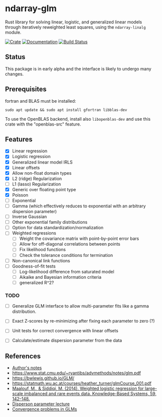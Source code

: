 # ndarray-glm

Rust library for solving linear, logistic, and generalized linear models through
iteratively reweighted least squares, using the `ndarray-linalg` module.

[![Crate](https://img.shields.io/crates/v/ndarray-glm.svg)](https://crates.io/crates/ndarray-glm)
[![Documentation](https://docs.rs/ndarray-glm/badge.svg)](https://docs.rs/ndarray-glm)
[![Build Status](https://travis-ci.org/felix-clark/ndarray-glm.png?branch=master)](https://travis-ci.org/felix-clark/ndarray-glm)

## Status

This package is in early alpha and the interface is likely to undergo many changes.

## Prerequisites
fortran and BLAS must be installed:
```
sudo apt update && sudo apt install gfortran libblas-dev
```

To use the OpenBLAS backend, install also `libopenblas-dev` and use this crate with the "openblas-src" feature.

## Features

- [X] Linear regression
- [X] Logistic regression
- [X] Generalized linear model IRLS
- [X] Linear offsets
- [X] Allow non-float domain types
- [X] L2 (ridge) Regularization
- [ ] L1 (lasso) Regularization
- [X] Generic over floating point type
- [X] Poisson
- [ ] Exponential
- [ ] Gamma (which effectively reduces to exponential with an arbitrary
      dispersion parameter)
- [ ] Inverse Gaussian
- [ ] Other exponential family distributions
- [ ] Option for data standardization/normalization
- [ ] Weighted regressions
  - [ ] Weight the covariance matrix with point-by-point error bars
  - [ ] Allow for off-diagonal correlations between points
  - [ ] Fix likelihood functions
  - [ ] Check the tolerance conditions for termination
- [ ] Non-canonical link functions
- [ ] Goodness-of-fit tests
  - [ ] Log-likelihood difference from saturated model
  - [ ] Aikaike and Bayesian information criteria
  - [ ] generalized R^2?

### TODO

- [ ] Generalize GLM interface to allow multi-parameter fits like a gamma
      distribution.
- [ ] Exact Z-scores by re-minimizing after fixing each parameter to zero (?)
- [ ] Unit tests for correct convergence with linear offsets
- [ ] Calculate/estimate dispersion parameter from the data


## References

* [Author's notes](https://felix-clark.github.io/glm-math)
* https://www.stat.cmu.edu/~ryantibs/advmethods/notes/glm.pdf
* https://bwlewis.github.io/GLM/
* https://statmath.wu.ac.at/courses/heather_turner/glmCourse_001.pdf
* [Maalouf, M., & Siddiqi, M. (2014). Weighted logistic regression for large-scale imbalanced and rare events data. Knowledge-Based Systems, 59, 142–148.](https://doi.org/10.1016/j.knosys.2014.01.012)
* [Disperson parameter lecture](http://people.stat.sfu.ca/~raltman/stat402/402L25.pdf)
* [Convergence problems in GLMs](https://journal.r-project.org/archive/2011-2/RJournal_2011-2_Marschner.pdf)

